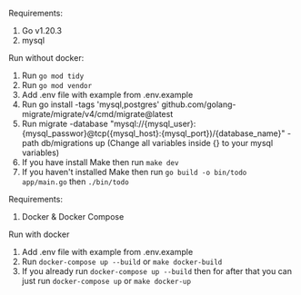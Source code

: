 

Requirements:
1. Go v1.20.3
2. mysql

Run without docker:
1. Run `go mod tidy`
2. Run `go mod vendor`
3. Add .env file with example from .env.example
4. Run go install -tags 'mysql,postgres' github.com/golang-migrate/migrate/v4/cmd/migrate@latest
5. Run migrate -database "mysql://{mysql_user}:{mysql_passwor}@tcp({mysql_host}:{mysql_port})/{database_name}" -path db/migrations up (Change all variables inside {} to your mysql variables)
6. If you have install Make then run `make dev`
7. If you haven't installed Make then run `go build -o bin/todo app/main.go` then `./bin/todo`


Requirements:
1. Docker & Docker Compose

Run with docker
1. Add .env file with example from .env.example
2. Run `docker-compose up --build` or `make docker-build`
3. If you already run `docker-compose up --build` then for after that you can just run `docker-compose up` or `make docker-up`